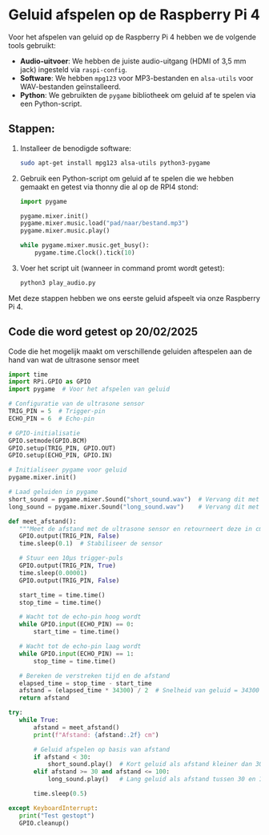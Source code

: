 # Geluid afspelen op de Raspberry Pi 4

Voor het afspelen van geluid op de Raspberry Pi 4 hebben we de volgende tools gebruikt:

- **Audio-uitvoer**: We hebben de juiste audio-uitgang (HDMI of 3,5 mm jack) ingesteld via `raspi-config`.
- **Software**: We hebben `mpg123` voor MP3-bestanden en `alsa-utils` voor WAV-bestanden geïnstalleerd.
- **Python**: We gebruikten de `pygame` bibliotheek om geluid af te spelen via een Python-script.

## Stappen:

1. Installeer de benodigde software:
    ```bash
    sudo apt-get install mpg123 alsa-utils python3-pygame
    ```

2. Gebruik een Python-script om geluid af te spelen die we hebben gemaakt en getest via thonny die al op de RPI4 stond:
    ```python
    import pygame

    pygame.mixer.init()
    pygame.mixer.music.load("pad/naar/bestand.mp3")
    pygame.mixer.music.play()

    while pygame.mixer.music.get_busy():
        pygame.time.Clock().tick(10)
    ```

3. Voer het script uit (wanneer in command promt wordt getest):
    ```bash
    python3 play_audio.py 
    ```

Met deze stappen hebben we ons eerste geluid afspeelt via onze Raspberry Pi 4. 

## Code die word getest op 20/02/2025

Code die het mogelijk maakt om verschillende geluiden aftespelen aan de hand van wat de ultrasone sensor meet
 ```python
import time
import RPi.GPIO as GPIO
import pygame  # Voor het afspelen van geluid

# Configuratie van de ultrasone sensor
TRIG_PIN = 5  # Trigger-pin
ECHO_PIN = 6  # Echo-pin

# GPIO-initialisatie
GPIO.setmode(GPIO.BCM)
GPIO.setup(TRIG_PIN, GPIO.OUT)
GPIO.setup(ECHO_PIN, GPIO.IN)

# Initialiseer pygame voor geluid
pygame.mixer.init()

# Laad geluiden in pygame
short_sound = pygame.mixer.Sound("short_sound.wav")  # Vervang dit met je geluidsbestand
long_sound = pygame.mixer.Sound("long_sound.wav")    # Vervang dit met je geluidsbestand

def meet_afstand():
    """Meet de afstand met de ultrasone sensor en retourneert deze in cm."""
    GPIO.output(TRIG_PIN, False)
    time.sleep(0.1)  # Stabiliseer de sensor

    # Stuur een 10µs trigger-puls
    GPIO.output(TRIG_PIN, True)
    time.sleep(0.00001)
    GPIO.output(TRIG_PIN, False)

    start_time = time.time()
    stop_time = time.time()

    # Wacht tot de echo-pin hoog wordt
    while GPIO.input(ECHO_PIN) == 0:
        start_time = time.time()

    # Wacht tot de echo-pin laag wordt
    while GPIO.input(ECHO_PIN) == 1:
        stop_time = time.time()

    # Bereken de verstreken tijd en de afstand
    elapsed_time = stop_time - start_time
    afstand = (elapsed_time * 34300) / 2  # Snelheid van geluid = 34300 cm/s
    return afstand

try:
    while True:
        afstand = meet_afstand()
        print(f"Afstand: {afstand:.2f} cm")

        # Geluid afspelen op basis van afstand
        if afstand < 30:
            short_sound.play()  # Kort geluid als afstand kleiner dan 30 cm
        elif afstand >= 30 and afstand <= 100:
            long_sound.play()   # Lang geluid als afstand tussen 30 en 100 cm

        time.sleep(0.5)

except KeyboardInterrupt:
    print("Test gestopt")
    GPIO.cleanup()
 ```
